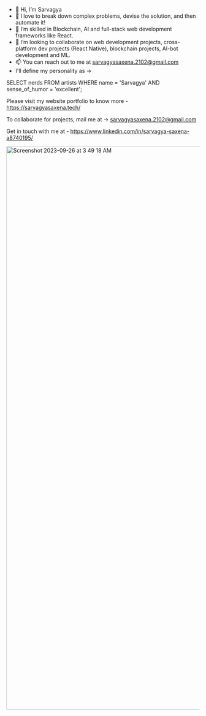 - 👋 Hi, I’m Sarvagya
- 👀 I love to break down complex problems, devise the solution, and then automate it!
- 🌱 I’m skilled in Blockchain, AI and full-stack web development frameworks like React.
- 💞️ I’m looking to collaborate on web development projects, cross-platform dev projects (React Native), blockchain projects, AI-bot development and ML.
- 📫 You can reach out to me at sarvagyasaxena.2102@gmail.com
- I'll define my personality as ->

SELECT nerds FROM artists
WHERE name = 'Sarvagya'
AND sense_of_humor = 'excellent';

Please visit my website portfolio to know more - 
https://sarvagyasaxena.tech/

To collaborate for projects, mail me at ->
sarvagyasaxena.2102@gmail.com

Get in touch with me at - 
https://www.linkedin.com/in/sarvagya-saxena-a8740195/

<img width="1470" alt="Screenshot 2023-09-26 at 3 49 18 AM" src="https://github.com/serverf21/serverf21/assets/30923855/496f0562-f27d-4ed5-b7b6-37ddbf68cbe2">



<!---
serverf21/serverf21 is a ✨ special ✨ repository because its `README.md` (this file) appears on your GitHub profile.
You can click the Preview link to take a look at your changes.
--->

